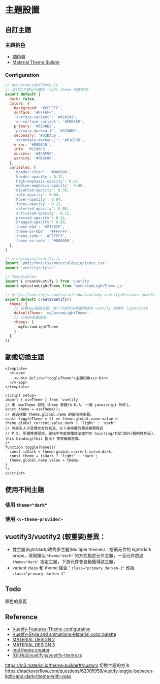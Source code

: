 # 主題設置
## 自訂主題

### 主題挑色
  - [調色盤](https://vuetifyjs.com/en/styles/colors/)
  - [Material Theme Builder](https://m3.material.io/theme-builder#/dynamic)
### Configuration
```js
// myCustomLightTheme.js
// 自訂的主題以內建的 light theme 參數為例
export default {
  dark: false,
  colors: {
    background: '#FFFFFF',
    surface: '#FFFFFF',
    'surface-variant': '#424242',
    'on-surface-variant': '#EEEEEE',
    primary: '#6200EE',
    'primary-darken-1': '#3700B3',
    secondary: '#03DAC6',
    'secondary-darken-1': '#018786',
    error: '#B00020',
    info: '#2196F3',
    success: '#4CAF50',
    warning: '#FB8C00',
  },
  variables: {
    'border-color': '#000000',
    'border-opacity': 0.12,
    'high-emphasis-opacity': 0.87,
    'medium-emphasis-opacity': 0.60,
    'disabled-opacity': 0.38,
    'idle-opacity': 0.04,
    'hover-opacity': 0.04,
    'focus-opacity': 0.12,
    'selected-opacity': 0.08,
    'activated-opacity': 0.12,
    'pressed-opacity': 0.12,
    'dragged-opacity': 0.08,
    'theme-kbd': '#212529',
    'theme-on-kbd': '#FFFFFF',
    'theme-code': '#F5F5F5',
    'theme-on-code': '#000000',
  },
}
```

```js
// src/plugins/vuetify.js
import '@mdi/font/css/materialdesignicons.css'
import 'vuetify/styles'

// Composables
import { createVuetify } from 'vuetify'
import myCustomLightTheme from 'myCustomLightTheme.js'

// https://vuetifyjs.com/en/introduction/why-vuetify/#feature-guides
export default createVuetify({
  theme: {
    // 設置app預設主題，除了可用的主題選項還有 vuetify 內建的 light/dark
    defaultTheme: 'myCustomLightTheme',
    // 可用的主題選項
    themes: {
      myCustomLightTheme,
    }
  }
})
```
## 動態切換主題
```vue
<template>
  <v-app>
    <v-btn @click="toggleTheme">主題切換</v-btn>
  </v-app>
</template>

<script setup>
import { useTheme } from 'vuetify'
// 用 useTheme 取得 theme 實體(A.K.A. 一個 javascript 物件)。
const theme = useTheme();
// 透過改變 theme.global.name 的值切換主題。
const toggleTheme = () => theme.global.name.value = theme.global.current.value.dark ? 'light' : 'dark'
// 可能有人不習慣官方的寫法，以下用等價的程式解釋程式
// P.S. 所謂等價程式，是指不考慮兩種寫法當中的 hoisting/TDZ(提升/暫時性死區)、this binding(this 指涉) 等等細節差異。
/* 
function toggleTheme(){
  const isDark = theme.global.current.value.dark;
  const theme = isDark ? 'light' : 'dark';
  theme.global.name.value = theme;
}
*/
</script>
```
## 使用不同主題
### 使用 `theme="dark"`
### 使用 `<v-theme-provider>`

## vuetify3/vuetify2 (較重要)差異： 
  - 雙主題(light/dark)改為多主題(Multiple themes)：捨棄元件的 light/dark props，改用類似 `theme="dark"` 的方式指定元件主題，一旦元件透過 `theme="dark"` 指定主題，下游元件會自動獲得該主題。
  - variant class 和 theme 結合：`class="primary darken-1"` 改為 `class="primary-darken-1"`
## Todo
顏色的意義
## Reference
- [Vuetify-Features-Theme configuration](https://next.vuetifyjs.com/en/features/theme/)
- [Vuetify-Style and animations-Material color palette](https://next.vuetifyjs.com/en/styles/colors/)
- [MATERIAL DESIGN 2](https://m2.material.io/)
- [MATERIAL DESIGN 3](https://m3.material.io/)
- [mui theme creator](https://bareynol.github.io/mui-theme-creator/)
- [[GitHub]vuetifyjs/vuetify-theme.ts](https://github.com/vuetifyjs/vuetify/blob/master/packages/vuetify/src/composables/theme.ts)

https://m3.material.io/theme-builder#/custom
切換主題的方法   
https://stackoverflow.com/questions/62005958/vuetify-toggle-between-light-and-dark-theme-with-vuex
